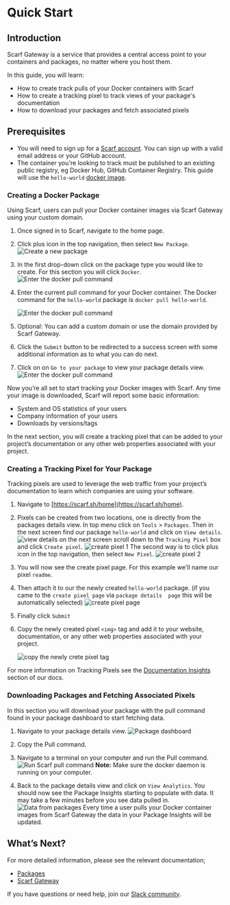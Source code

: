 # Quick Start

## Introduction

Scarf Gateway is a service that provides a central access point to your containers and packages, no matter where you host them.

In this guide, you will learn:

- How to create track pulls of your Docker containers with Scarf
- How to create a tracking pixel to track views of your package's documentation
- How to download your packages and fetch associated pixels

## Prerequisites

- You will need to sign up for a [Scarf account](https://scarf.sh/signup).
  You can sign up with a valid email address or your GitHub account.
- The container you're looking to track must be published to an existing public registry, eg Docker Hub, GitHub Container Registry.
  This guide will use the `hello-world` [docker image](https://hub.docker.com/_/hello-world).

### Creating a Docker Package

Using Scarf, users can pull your Docker container images via Scarf Gateway using your custom domain.

1.  Once signed in to Scarf, navigate to the home page.

2. Click plus icon in the top navigation, then select `New Package`.
![Create a new package](assets/pics/qs-file-packages/create-new-package.png)

3. In the first drop-down click on the package type you would like to create. For this section you will click `Docker`.
![Enter the docker pull command](assets/pics/quick-start/create-docker.png)


4.  Enter the current pull command for your Docker container.
    The Docker command for the `hello-world` package is `docker pull hello-world`.

    ![Enter the docker pull command](assets/pics/quick-start/docker-package-pull-command.png)

5. Optional: You can add a custom domain or use the domain provided by Scarf Gateway.

6. Click the `Submit` button to be redirected to a success screen with some additional information as to what you can do next.

7. Click on on `Go to your package` to view your package details view.
![Enter the docker pull command](assets/pics/quick-start/docker-packages-succces-screen.png)

Now you’re all set to start tracking your Docker images with Scarf.
Any time your image is downloaded, Scarf will report some basic information:

- System and OS statistics of your users
- Company information of your users
- Downloads by versions/tags

In the next section, you will create a tracking pixel that can be added to your project’s documentation or any other web properties associated with your project.

### Creating a Tracking Pixel for Your Package

Tracking pixels are used to leverage the web traffic from your project’s documentation to learn which companies are using your software.

1. Navigate to [https://scarf.sh/home](https://scarf.sh/home).

2. Pixels can be created from two locations, one is directly from the packages details view. In top menu click on `Tools` > `Packages`. Then in the next screen find our package `hello-world` and click on `View details`.
![view details](assets/pics/quick-start/docker-package-view-details.png)
on the next screen scroll down to the `Tracking Pixel` box and click `Create pixel`.
![create pixel 1](assets/pics/quick-start/docker-create-pixel-1.png)
The second way is to click plus icon in the top navigation, then select `New Pixel`.
![create pixel 2](assets/pics/quick-start/docker-create-pixel-2.png)

3. You will now see the create pixel page. For this example we'll name our pixel `readme`.

4. Then attach it to our the newly created `hello-world` package. (if you came to the `create pixel page` via `package details  page` this will be automatically selected)
![create pixel page](assets/pics/quick-start/create-pixel-page.png)

4. Finally click `Submit`

5. Copy the newly created pixel `<img>` tag and add it to your website, documentation, or any other web properties associated with your project.

   ![copy the newly crete pixel tag](assets/pics/quick-start/pixel-copy-embeded.png)

For more information on Tracking Pixels see the [Documentation Insights](../web-traffic/) section of our docs.

### Downloading Packages and Fetching Associated Pixels

In this section you will download your package with the pull command found in your package dashboard to start fetching data.

1. Navigate to your package details view.
   ![Package dashboard](assets/pics/quick-start/docker-copy-pull-command.png)
2. Copy the Pull command.
3. Navigate to a terminal on your computer and run the Pull command.
   ![Run Scarf pull command](assets/pics/quick-start/terminal_pull.png)
**Note:** Make sure the docker daemon is running on your computer.

4. Back to the package details view and click on `View Analytics`. You should now see the Package Insights starting to populate with data.
It may take a few minutes before you see data pulled in.
![Data from packages](assets/pics/quick-start/package-analytics.png)
Every time a user pulls your Docker container images from Scarf Gateway the data in your Package Insights will be updated.

## What’s Next?

For more detailed information, please see the relevant documentation;

- [Packages](/packages)
- [Scarf Gateway](/gateway)

If you have questions or need help, join our [Slack community](https://tinyurl.com/scarf-community-slack).
